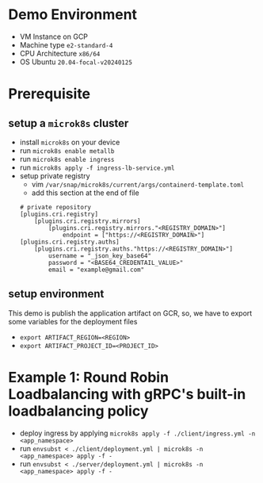 # Demo Environment
- VM Instance on GCP
- Machine type `e2-standard-4`
- CPU Architecture `x86/64`
- OS Ubuntu `20.04-focal-v20240125`
# Prerequisite
## setup a `microk8s` cluster
- install `microk8s` on your device
- run `microk8s enable metallb`
- run `microk8s enable ingress`
- run `microk8s apply -f ingress-lb-service.yml`
- setup private registry
    - vim `/var/snap/microk8s/current/args/containerd-template.toml`
    - add this section at the end of file
    ```
    # private repository
    [plugins.cri.registry]
        [plugins.cri.registry.mirrors]
            [plugins.cri.registry.mirrors."<REGISTRY_DOMAIN>"]
                endpoint = ["https://<REGISTRY_DOMAIN>"]
    [plugins.cri.registry.auths]
        [plugins.cri.registry.auths."https://<REGISTRY_DOMAIN>"]
            username = "_json_key_base64"
            password = "<BASE64_CREDENTAIL_VALUE>"
            email = "example@gmail.com"
    ```
## setup environment
This demo is publish the application artifact on GCR, so, we have to export some variables for the deployment files
- `export ARTIFACT_REGION=<REGION>`
- `export ARTIFACT_PROJECT_ID=<PROJECT_ID>`


# Example 1: Round Robin Loadbalancing with gRPC's built-in loadbalancing policy
- deploy ingress by applying `microk8s apply -f ./client/ingress.yml -n <app_namespace>`
- run `envsubst < ./client/deployment.yml | microk8s -n <app_namespace> apply -f -`
- run `envsubst < ./server/deployment.yml | microk8s -n <app_namespace> apply -f -`

